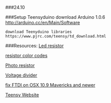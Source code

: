 ###24.10

###Setup Teensyduino
	download Arduino 1.0.6 
	http://arduino.cc/en/Main/Software
	
	download Teenyduino libraries
	https://www.pjrc.com/teensy/td_download.html


###Resources:
[Led resistor](http://ledcalc.com/)
	
[resistor color codes](http://www.digikey.nl/en/resources/conversion-calculators/conversion-calculator-resistor-color-code-5-band)
	
[Photo resistor](https://en.wikipedia.org/wiki/Photoresistor)
	
[Voltage divider](https://en.wikipedia.org/wiki/Voltage_divider)

[fix FTDI on OSX 10.9 Mavericks and newer](http://forum.arduino.cc/index.php?topic=198539.0)

[Teensy Website](pjrc.com)




